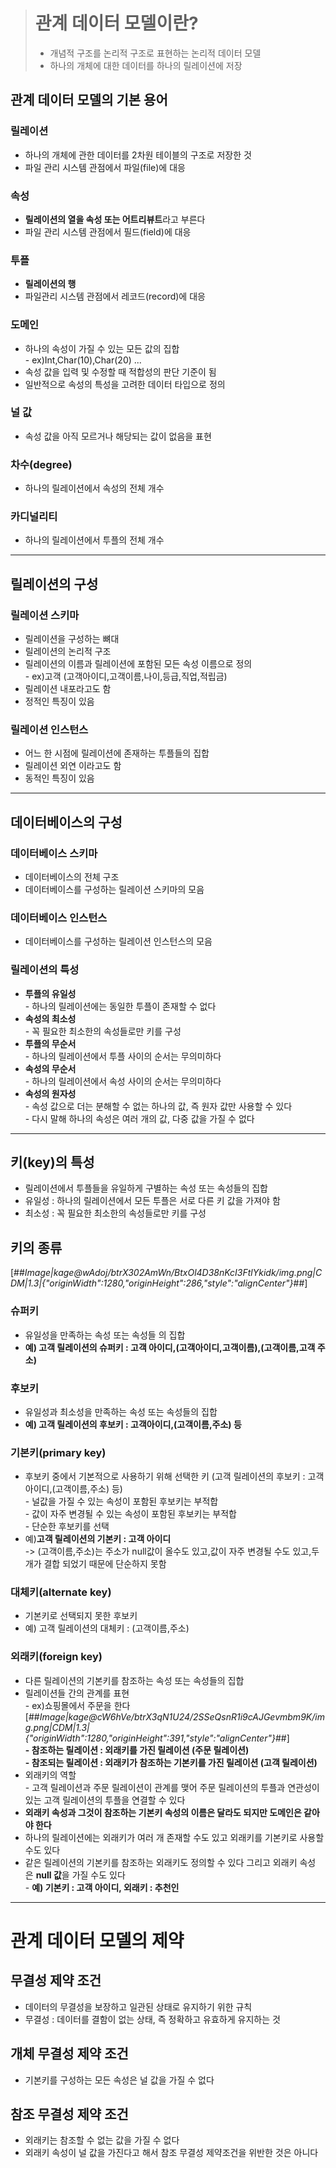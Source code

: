 > # 관계 데이터 모델이란?
> 
> -   개념적 구조를 논리적 구조로 표현하는 논리적 데이터 모델
> -   하나의 개체에 대한 데이터를 하나의 릴레이션에 저장

## 관계 데이터 모델의 기본 용어

### 릴레이션

-   하나의 개체에 관한 데이터를 2차원 테이블의 구조로 저장한 것
-   파일 관리 시스템 관점에서 파일(file)에 대응

### 속성

-   **릴레이션의 열을 속성 또는 어트리뷰트**라고 부른다
-   파일 관리 시스템 관점에서 필드(field)에 대응

### 투플

-   **릴레이션의 행**
-   파일관리 시스템 관점에서 레코드(record)에 대응

### 도메인

-   하나의 속성이 가질 수 있는 모든 값의 집합  
    \- ex)Int,Char(10),Char(20) ...
-   속성 값을 입력 및 수정할 때 적합성의 판단 기준이 됨
-   일반적으로 속성의 특성을 고려한 데이터 타입으로 정의

### 널 값

-   속성 값을 아직 모르거나 해당되는 값이 없음을 표현

### 차수(degree)

-   하나의 릴레이션에서 속성의 전체 개수

### 카디널리티

-   하나의 릴레이션에서 투플의 전체 개수

---

## 릴레이션의 구성

### 릴레이션 스키마

-   릴레이션을 구성하는 뼈대
-   릴레이션의 논리적 구조
-   릴레이션의 이름과 릴레이션에 포함된 모든 속성 이름으로 정의  
    \- ex)고객 (고객아이디,고객이름,나이,등급,직업,적립금)
-   릴레이션 내포라고도 함
-   정적인 특징이 있음

### 릴레이션 인스턴스

-   어느 한 시점에 릴레이션에 존재하는 투플들의 집합
-   릴레이션 외연 이라고도 함
-   동적인 특징이 있음

---

## 데이터베이스의 구성

### 데이터베이스 스키마

-   데이터베이스의 전체 구조
-   데이터베이스를 구성하는 릴레이션 스키마의 모음

### 데이터베이스 인스턴스

-   데이터베이스를 구성하는 릴레이션 인스턴스의 모음

### 릴레이션의 특성

-   **투플의 유일성**  
    \- 하나의 릴레이션에는 동일한 투플이 존재할 수 없다
-   **속성의 최소성**  
    \- 꼭 필요한 최소한의 속성들로만 키를 구성
-   **투플의 무순서**  
    \- 하나의 릴레이션에서 투플 사이의 순서는 무의미하다
-   **속성의 무순서**  
    \- 하나의 릴레이션에서 속성 사이의 순서는 무의미하다
-   **속성의 원자성**  
    \- 속성 값으로 더는 분해할 수 없는 하나의 값, 즉 원자 값만 사용할 수 있다  
    \- 다시 말해 하나의 속성은 여러 개의 값, 다중 값을 가질 수 없다

---

## 키(key)의 특성

-   릴레이션에서 투플들을 유일하게 구별하는 속성 또는 속성들의 집합
-   유일성 : 하나의 릴레이션에서 모든 투플은 서로 다른 키 값을 가져야 함
-   최소성 : 꼭 필요한 최소한의 속성들로만 키를 구성

## 키의 종류

[##_Image|kage@wAdoj/btrX302AmWn/BtxOl4D38nKcI3FtlYkidk/img.png|CDM|1.3|{"originWidth":1280,"originHeight":286,"style":"alignCenter"}_##]

### 슈퍼키

-   유일성을 만족하는 속성 또는 속성들 의 집합
-   **예) 고객 릴레이션의 슈퍼키 : 고객 아이디,(고객아이디,고객이름),(고객이름,고객 주소)**

### 후보키

-   유일성과 최소성을 만족하는 속성 또는 속성들의 집합
-   **예) 고객 릴레이션의 후보키 : 고객아이디,(고객이름,주소) 등**

### 기본키(primary key)

-   후보키 중에서 기본적으로 사용하기 위해 선택한 키 (고객 릴레이션의 후보키 : 고객아이디,(고객이름,주소) 등)  
    \- 널값을 가질 수 있는 속성이 포함된 후보키는 부적합  
    \- 값이 자주 변경될 수 있는 속성이 포함된 후보키는 부적합  
    \- 단순한 후보키를 선택
-   예)**고객 릴레이션의 기본키 : 고객 아이디**  
    \-> (고객이름,주소)는 주소가 null값이 올수도 있고,값이 자주 변경될 수도 있고,두개가 결합 되었기 때문에 단순하지 못함

### 대체키(alternate key)

-   기본키로 선택되지 못한 후보키
-   예) 고객 릴레이션의 대체키 : (고객이름,주소)

### 외래키(foreign key)

-   다른 릴레이션의 기본키를 참조하는 속성 또는 속성들의 집합
-   릴레이션들 간의 관계를 표현  
    \- ex)쇼핑몰에서 주문을 한다  
    [##_Image|kage@cW6hVe/btrX3qN1U24/2SSeQsnR1i9cAJGevmbm9K/img.png|CDM|1.3|{"originWidth":1280,"originHeight":391,"style":"alignCenter"}_##]  
    **\- 참조하는 릴레이션 : 외래키를 가진 릴레이션 (주문 릴레이션)  
    \- 참조되는 릴레이션 : 외래키가 참조하는 기본키를 가진 릴레이션 (고객 릴레이션)**
-   외래키의 역할  
    \- 고객 릴레이션과 주문 릴레이션이 관계를 맺어 주문 릴레이션의 투플과 연관성이 있는 고객 릴레이션의 투플을 연결할 수 있다
-   **외래키 속성과 그것이 참조하는 기본키 속성의 이름은 달라도 되지만 도메인은 같아야 한다**
-   하나의 릴레이션에는 외래키가 여러 개 존재할 수도 있고 외래키를 기본키로 사용할 수도 있다
-   같은 릴레이션의 기본키를 참조하는 외래키도 정의할 수 있다 그리고 외래키 속성은 **null 값**을 가질 수도 있다  
    \- **예) 기본키 : 고객 아이디, 외래키 : 추천인**
---

# 관계 데이터 모델의 제약

## 무결성 제약 조건

-   데이터의 무결성을 보장하고 일관된 상태로 유지하기 위한 규칙
-   무결성 : 데이터를 결함이 없는 상태, 즉 정확하고 유효하게 유지하는 것

## 개체 무결성 제약 조건

-   기본키를 구성하는 모든 속성은 널 값을 가질 수 없다

## 참조 무결성 제약 조건

-   외래키는 참조할 수 없는 값을 가질 수 없다
-   외래키 속성이 널 값을 가진다고 해서 참조 무결성 제약조건을 위반한 것은 아니다